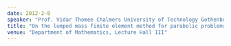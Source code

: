 ```yaml
---
date: 2012-2-8
speaker: "Prof. Vidar Thomee Chalmers University of Technology Gothenburg, Sweden"
title: "On the lumped mass finite element method for parabolic problems"
venue: "Department of Mathematics, Lecture Hall III"
---
```


